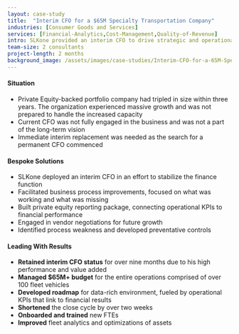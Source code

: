 ```yaml
---
layout: case-study
title:  "Interim CFO for a $65M Specialty Transportation Company"
industries: [Consumer Goods and Services]
services: [Financial-Analytics,Cost-Management,Quality-of-Revenue]
intro: SLKone provided an interim CFO to drive strategic and operational execution and help define metrics that will support the operations of the business and drive bottom line profitability.
team-size: 2 consultants
project-length: 2 months
background_image: /assets/images/case-studies/Interim-CFO-for-a-65M-Specialty-Transportation-Company.jpg
---
```


#### Situation
- Private Equity-backed portfolio company had tripled in size within three years.  The organization experienced massive growth and was not prepared to handle the increased capacity
- Current CFO was not fully engaged in the business and was not a part of the long-term vision
- Immediate interim replacement was needed as the search for a permanent CFO commenced

#### Bespoke Solutions
- SLKone deployed an interim CFO in an effort to stabilize the finance function
- Facilitated business process improvements, focused on what was working and what was missing
- Built private equity reporting package, connecting operational KPIs to financial performance
- Engaged in vendor negotiations for future growth
- Identified process weakness and developed preventative controls

#### Leading With Results
- **Retained interim CFO status** for over nine months due to his high performance and value added
- **Managed $65M+ budget** for the entire operations comprised of over 100 fleet vehicles
- **Developed roadmap** for data-rich environment, fueled by operational KPIs that link to financial results
- **Shortened** the close cycle by over two weeks
- **Onboarded and trained** new FTEs
- **Improved** fleet analytics and optimizations of assets
